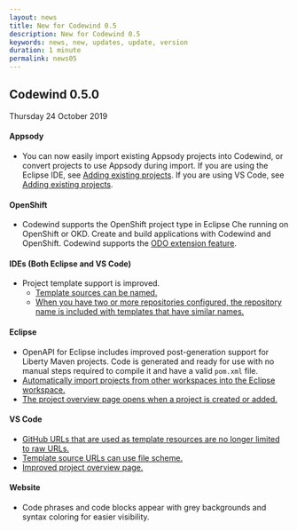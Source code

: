 ```yaml
---
layout: news
title: New for Codewind 0.5
description: New for Codewind 0.5
keywords: news, new, updates, update, version
duration: 1 minute
permalink: news05
---
```


## Codewind 0.5.0
Thursday 24 October 2019

#### Appsody
- You can now easily import existing Appsody projects into Codewind, or convert projects to use Appsody during import. If you are using the Eclipse IDE, see [Adding existing projects](mdteclipseimportedprojects.html). If you are using VS Code, see [Adding existing projects](mdt-vsc-importedprojects.html).

#### OpenShift
- Codewind supports the OpenShift project type in Eclipse Che running on OpenShift or OKD. Create and build applications with Codewind and OpenShift. Codewind supports the [ODO extension feature](https://github.com/eclipse/codewind-odo-extension/blob/master/README.md). 

#### IDEs (Both Eclipse and VS Code)
- Project template support is improved.
  - [Template sources can be named.](https://github.com/eclipse/codewind/issues/541)
  - [When you have two or more repositories configured, the repository name is included with templates that have similar names.](https://github.com/eclipse/codewind/issues/570)

#### Eclipse
- OpenAPI for Eclipse includes improved post-generation support for Liberty Maven projects. Code is generated and ready for use with no manual steps required to compile it and have a valid `pom.xml` file.
- [Automatically import projects from other workspaces into the Eclipse workspace.](https://github.com/eclipse/codewind/issues/507)
- [The project overview page opens when a project is created or added.](https://github.com/eclipse/codewind-eclipse/issues/258)

#### VS Code
- [GitHub URLs that are used as template resources are no longer limited to raw URLs.](https://github.com/eclipse/codewind/issues/540)
- [Template source URLs can use file scheme.](https://github.com/eclipse/codewind-vscode/pull/223)
- [Improved project overview page.](https://github.com/eclipse/codewind-vscode/pull/225)

#### Website
- Code phrases and code blocks appear with grey backgrounds and syntax coloring for easier visibility.